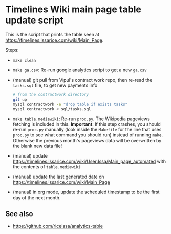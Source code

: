 # Timelines Wiki main page table update script

This is the script that prints the table seen at
<https://timelines.issarice.com/wiki/Main_Page>.

Steps:

- `make clean`
- `make ga.csv`: Re-run google analytics script to get a new `ga.csv`
- (manual) git pull from Vipul's contract work repo, then re-read the `tasks.sql` file,
  to get new payments info

  ```bash
  # from the contractwork directory
  git up
  mysql contractwork -e "drop table if exists tasks"
  mysql contractwork < sql/tasks.sql
  ```

- `make table.mediawiki`: Re-run `proc.py`. The Wikipedia pageviews fetching is included in this.
  **Important**: If this step crashes, you should re-run `proc.py` manually
  (look inside the `Makefile` for the line that uses `proc.py` to see what
  command you should run)
  instead of running `make`. Otherwise the previous month's pageviews data will
  be overwritten by the blank new data file!

- (manual) update https://timelines.issarice.com/wiki/User:Issa/Main_page_automated with
  the contents of `table.mediawiki`

- (manual) update the last generated date on https://timelines.issarice.com/wiki/Main_Page

- (manual) in org mode, update the scheduled timestamp to be the first day of the next month.

## See also

- https://github.com/riceissa/analytics-table
